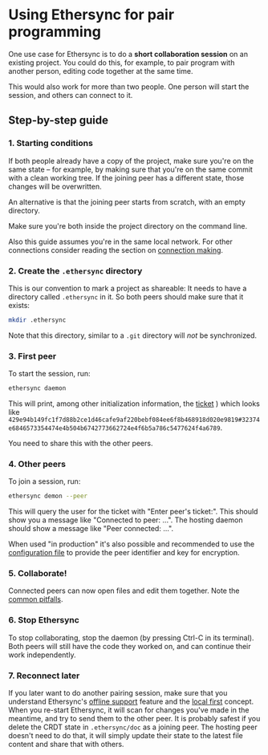 <!--
SPDX-FileCopyrightText: 2024 blinry <mail@blinry.org>
SPDX-FileCopyrightText: 2024 zormit <nt4u@kpvn.de>

SPDX-License-Identifier: CC-BY-SA-4.0
-->

# Using Ethersync for pair programming

One use case for Ethersync is to do a **short collaboration session** on an existing project. You could do this, for example, to pair program with another person, editing code together at the same time.

This would also work for more than two people. One person will start the session, and others can connect to it.

## Step-by-step guide

### 1. Starting conditions

If both people already have a copy of the project, make sure you're on the same state – for example, by making sure that you're on the same commit with a clean working tree. If the joining peer has a different state, those changes will be overwritten.

An alternative is that the joining peer starts from scratch, with an empty directory.

Make sure you're both inside the project directory on the command line.

Also this guide assumes you're in the same local network. For other connections consider reading the section on [connection making](connection-making.md).

### 2. Create the `.ethersync` directory

This is our convention to mark a project as shareable: It needs to have a directory called `.ethersync` in it. So both peers should make sure that it exists:

```bash
mkdir .ethersync
```
Note that this directory, similar to a `.git` directory will *not* be synchronized.

### 3. First peer

To start the session, run:

```bash
ethersync daemon
```

This will print, among other initialization information, the [ticket](connection-making.md#addressing-and-authenticating-with-the-peer)
) which looks like `429e94b149fc1f7d88b2ce1d46cafe9af220bebf084ee6f8b468918d020e9819#32374e6846573354474e4b504b6742773662724e4f6b5a786c5477624f4a6789`.

You need to share this with the other peers.

### 4. Other peers

To join a session, run:

```bash
ethersync demon --peer
```

This will query the user for the ticket with "Enter peer's ticket:".
This should show you a message like "Connected to peer: ...". The hosting daemon should show a message like "Peer connected: ...".

 When used "in production" it's also possible and recommended to use the [configuration file](configuration.md) to provide the peer identifier and key for encryption.

### 5. Collaborate!

Connected peers can now open files and edit them together. Note the [common pitfalls](workarounds.md).

### 6. Stop Ethersync

To stop collaborating, stop the daemon (by pressing Ctrl-C in its terminal). Both peers will still have the code they worked on, and can continue their work independently.

### 7. Reconnect later

If you later want to do another pairing session, make sure that you understand Ethersync's [offline support](offline-support.md) feature and the [local first](local-first.md) concept. When you re-start Ethersync, it will scan for changes you've made in the meantime, and try to send them to the other peer. It is probably safest if you delete the CRDT state in `.ethersync/doc` as a joining peer. The hosting peer doesn't need to do that, it will simply update their state to the latest file content and share that with others.
